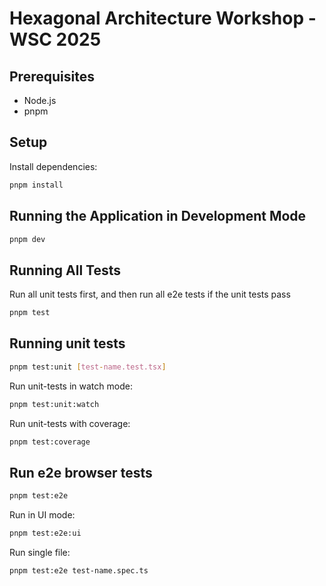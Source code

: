# Hexagonal Architecture Workshop - WSC 2025

## Prerequisites
- Node.js
- pnpm

## Setup
Install dependencies:
```bash
pnpm install
```

## Running the Application in Development Mode
```bash
pnpm dev
```

## Running All Tests
Run all unit tests first, and then run all e2e tests if the unit tests pass
```bash
pnpm test
```

## Running unit tests
```bash
pnpm test:unit [test-name.test.tsx]
```
Run unit-tests in watch mode:
```bash
pnpm test:unit:watch
```
Run unit-tests with coverage:
```bash
pnpm test:coverage
```

## Run e2e browser tests
```bash
pnpm test:e2e
```

Run in UI mode:
```bash
pnpm test:e2e:ui
```

Run single file:
```bash
pnpm test:e2e test-name.spec.ts
```
